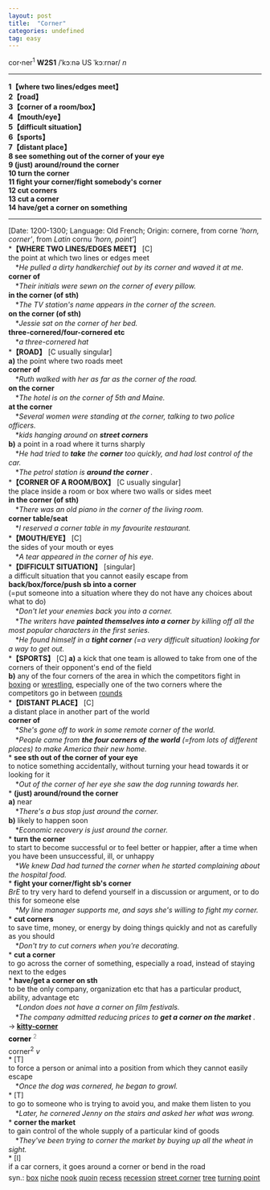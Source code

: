 ```yaml
---
layout: post
title:  "Corner"
categories: undefined
tag: easy
---
```

<DIV style="MARGIN: 0px 0px 5px">cor<B>·</B>ner<SUP>1</SUP> <B>W2S1</B> /ˈkɔːnə US ˈkɔːrnər/ <I>n</I>
<HR>
<B>1【where two lines/edges meet】</B><BR><B>2【road】</B><BR><B>3【corner of a room/box】</B><BR><B>4【mouth/eye】</B><BR><B>5【difficult situation】</B><BR><B>6【sports】</B><BR><B>7【distant place】</B><BR><B>8 see something out of the corner of your eye</B><BR><B>9 (just) around/round the corner</B><BR><B>10 turn the corner</B><BR><B>11 fight your corner/fight somebody's corner</B><BR><B>12 cut corners</B><BR><B>13 cut a corner</B><BR><B>14 have/get a corner on something</B>
<HR>
[Date: 1200-1300; Language: Old French; Origin: cornere, from corne <I>'horn, corner'</I>, from <I>Latin</I> cornu <I>'horn, point'</I>]<BR>*<B>【WHERE TWO LINES/EDGES MEET】</B> [C] <BR>the point at which two lines or edges meet<BR>　*<I>He pulled a dirty handkerchief out by its corner and waved it at me.</I><BR><B>corner of</B><BR>　*<I>Their initials were sewn on the corner of every pillow.</I><BR><B>in the corner (of sth)</B><BR>　*<I>The TV station's name appears in the corner of the screen.</I><BR><B>on the corner (of sth)</B><BR>　*<I>Jessie sat on the corner of her bed.</I><BR><B>three-cornered/four-cornered etc</B><BR>　*<I>a three-cornered hat</I><BR>*<B>【ROAD】</B> [C usually singular]<BR><B>a)</B> the point where two roads meet<BR><B>corner of</B><BR>　*<I>Ruth walked with her as far as the corner of the road.</I><BR><B>on the corner</B><BR>　*<I>The hotel is on the corner of 5th and Maine.</I><BR><B>at the corner</B><BR>　*<I>Several women were standing at the corner, talking to two police officers.</I><BR>　*<I>kids hanging around on <B>street corners</B> </I><BR><B>b)</B> a point in a road where it turns sharply<BR>　*<I>He had tried to <B>take</B> the <B>corner</B> too quickly, and had lost control of the car.</I><BR>　*<I>The petrol station is <B>around the corner</B> .</I><BR>*<B>【CORNER OF A ROOM/BOX】</B> [C usually singular]<BR>the place inside a room or box where two walls or sides meet<BR><B>in the corner (of sth)</B><BR>　*<I>There was an old piano in the corner of the living room.</I><BR><B>corner table/seat</B><BR>　*<I>I reserved a corner table in my favourite restaurant.</I><BR>*<B>【MOUTH/EYE】</B> [C] <BR>the sides of your mouth or eyes<BR>　*<I>A tear appeared in the corner of his eye.</I><BR>*<B>【DIFFICULT SITUATION】</B> [singular]<BR>a difficult situation that you cannot easily escape from<BR><B>back/box/force/push sb into a corner</B><BR>(=put someone into a situation where they do not have any choices about what to do)<BR>　*<I>Don't let your enemies back you into a corner.</I><BR>　*<I>The writers have <B>painted themselves into a corner</B> by killing off all the most popular characters in the first series.</I><BR>　*<I>He found himself in a <B>tight corner</B> (=a very difficult situation) looking for a way to get out.</I><BR>*<B>【SPORTS】</B> [C] <B>a)</B> a kick that one team is allowed to take from one of the corners of their opponent's end of the field<BR><B>b)</B> any of the four corners of the area in which the competitors fight in <A href="{{ site.baseurl }}/boxing"><U>boxing</U></A> or <A href="{{ site.baseurl }}/wrestling"><U>wrestling</U></A>, especially one of the two corners where the competitors go in between <A href="{{ site.baseurl }}/round"><U>rounds</U></A><BR>*<B>【DISTANT PLACE】</B> [C] <BR>a distant place in another part of the world<BR><B>corner of</B><BR>　*<I>She's gone off to work in some remote corner of the world.</I><BR>　*<I>People came from <B>the four corners of the world</B> (=from lots of different places) to make America their new home.</I><BR>* <B>see sth out of the corner of your eye</B><BR>to notice something accidentally, without turning your head towards it or looking for it<BR>　*<I>Out of the corner of her eye she saw the dog running towards her.</I><BR>* <B>(just) around/round the corner</B><BR><B>a)</B> near<BR>　*<I>There's a bus stop just around the corner.</I><BR><B>b)</B> likely to happen soon<BR>　*<I>Economic recovery is just around the corner.</I><BR>* <B>turn the corner</B><BR>to start to become successful or to feel better or happier, after a time when you have been unsuccessful, ill, or unhappy<BR>　*<I>We knew Dad had turned the corner when he started complaining about the hospital food.</I><BR>* <B>fight your corner/fight sb's corner</B><BR><I>BrE</I> to try very hard to defend yourself in a discussion or argument, or to do this for someone else<BR>　*<I>My line manager supports me, and says she's willing to fight my corner.</I><BR>* <B>cut corners</B><BR>to save time, money, or energy by doing things quickly and not as carefully as you should<BR>　*<I>Don't try to cut corners when you're decorating.</I><BR>* <B>cut a corner</B><BR>to go across the corner of something, especially a road, instead of staying next to the edges<BR>* <B>have/get a corner on sth</B><BR>to be the only company, organization etc that has a particular product, ability, advantage etc<BR>　*<I>London does not have a corner on film festivals.</I><BR>　*<I>The company admitted reducing prices to <B>get a corner on the market</B> .</I><BR>→<B> <A href="{{ site.baseurl }}/kitty-corner"><U>kitty-corner</U></A></B></DIV>
<DIV style="COLOR: #808080; MARGIN: 0px 0px 5px; LINE-HEIGHT: normal"><SPAN style="FONT-SIZE: 10.5pt; COLOR: #000000; LINE-HEIGHT: normal"><B>corner</B></SPAN> <SUP style="FONT-SIZE: 83%; LINE-HEIGHT: normal">2</SUP> </DIV>
<DIV style="MARGIN: 0px 0px 5px">corner<SUP>2</SUP> <I>v</I> <BR>* [T] <BR>to force a person or animal into a position from which they cannot easily escape<BR>　*<I>Once the dog was cornered, he began to growl.</I><BR>* [T] <BR>to go to someone who is trying to avoid you, and make them listen to you<BR>　*<I>Later, he cornered Jenny on the stairs and asked her what was wrong.</I><BR>* <B>corner the market</B><BR>to gain control of the whole supply of a particular kind of goods<BR>　*<I>They've been trying to corner the market by buying up all the wheat in sight.</I><BR>* [I] <BR>if a car corners, it goes around a corner or bend in the road</DIV>
<DIV style="MARGIN: 0px 0px 5px">
<DIV style="MARGIN: 4px 0px">syn.: <A href="{{ site.baseurl }}/box"><U>box</U></A> <A href="{{ site.baseurl }}/niche"><U>niche</U></A> <A href="{{ site.baseurl }}/nook"><U>nook</U></A> <A href="{{ site.baseurl }}/quoin"><U>quoin</U></A> <A href="{{ site.baseurl }}/recess"><U>recess</U></A> <A href="{{ site.baseurl }}/recession"><U>recession</U></A> <A href="{{ site.baseurl }}/street%20corner"><U>street corner</U></A> <A href="{{ site.baseurl }}/tree"><U>tree</U></A> <A href="{{ site.baseurl }}/turning%20point"><U>turning point</U></A></DIV></DIV>
